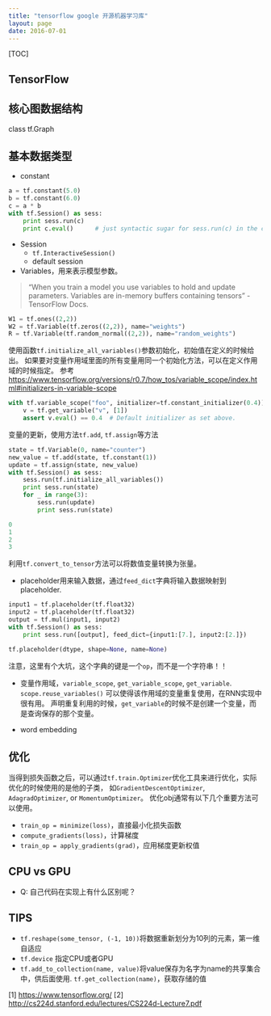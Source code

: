 ```yaml
---
title: "tensorflow google 开源机器学习库"
layout: page
date: 2016-07-01
---
```

[TOC]

## TensorFlow

## 核心图数据结构
class tf.Graph

## 基本数据类型
- constant
```python
a = tf.constant(5.0)
b = tf.constant(6.0)
c = a * b
with tf.Session() as sess:
    print sess.run(c)
    print c.eval()      # just syntactic sugar for sess.run(c) in the currently active session!
```
- Session
    - `tf.InteractiveSession()`
    - default session
- Variables，用来表示模型参数。
> “When you train a model you use variables to hold and
> update parameters. Variables are in-memory buffers
> containing tensors” - TensorFlow Docs.

```python
W1 = tf.ones((2,2))
W2 = tf.Variable(tf.zeros((2,2)), name="weights")
R = tf.Variable(tf.random_normal((2,2)), name="random_weights")
```
使用函数`tf.initialize_all_variables()`参数初始化，初始值在定义的时候给出。
如果要对变量作用域里面的所有变量用同一个初始化方法，可以在定义作用域的时候指定。
参考<https://www.tensorflow.org/versions/r0.7/how_tos/variable_scope/index.html#initializers-in-variable-scope>

```python
with tf.variable_scope("foo", initializer=tf.constant_initializer(0.4)):
    v = tf.get_variable("v", [1])
    assert v.eval() == 0.4  # Default initializer as set above.
```

变量的更新，使用方法`tf.add`, `tf.assign`等方法
```python
state = tf.Variable(0, name="counter")
new_value = tf.add(state, tf.constant(1))
update = tf.assign(state, new_value)
with tf.Session() as sess:
    sess.run(tf.initialize_all_variables())
    print sess.run(state)
    for _ in range(3):
        sess.run(update)
        print sess.run(state)

0
1
2
3
```

利用`tf.convert_to_tensor`方法可以将数值变量转换为张量。

- placeholder用来输入数据，通过`feed_dict`字典将输入数据映射到placeholder.
```python
input1 = tf.placeholder(tf.float32)
input2 = tf.placeholder(tf.float32)
output = tf.mul(input1, input2)
with tf.Session() as sess:
    print sess.run([output], feed_dict={input1:[7.], input2:[2.]})

tf.placeholder(dtype, shape=None, name=None)
```
注意，这里有个大坑，这个字典的键是一个`op`，而不是一个字符串！！

- 变量作用域，`variable_scope`, `get_variable_scope`, `get_variable`.
  `scope.reuse_variables()` 可以使得该作用域的变量重复使用，在RNN实现中很有用。
  声明重复利用的时候，`get_variable`的时候不是创建一个变量，而是查询保存的那个变量。


- word embedding

## 优化
当得到损失函数之后，可以通过`tf.train.Optimizer`优化工具来进行优化，实际优化的时候使用的是他的子类，
如`GradientDescentOptimizer`, `AdagradOptimizer`, or `MomentumOptimizer`。
优化obj通常有以下几个重要方法可以使用。

- `train_op = minimize(loss)`，直接最小化损失函数
- `compute_gradients(loss)`，计算梯度
- `train_op = apply_gradients(grad)`，应用梯度更新权值

## CPU vs GPU
- Q: 自己代码在实现上有什么区别呢？

## TIPS
- `tf.reshape(some_tensor, (-1, 10))`将数据重新划分为10列的元素，第一维自适应
- `tf.device` 指定CPU或者GPU
- `tf.add_to_collection(name, value)`将value保存为名字为name的共享集合中，供后面使用.
  `tf.get_collection(name)`，获取存储的值



[1] <https://www.tensorflow.org/>
[2] <http://cs224d.stanford.edu/lectures/CS224d-Lecture7.pdf>
